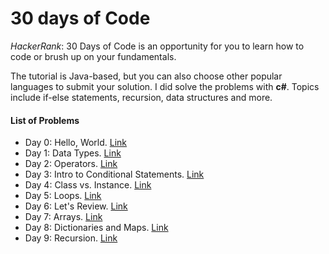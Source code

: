 # 30 days of Code
*HackerRank*: 30 Days of Code is an opportunity for you to learn how to code or brush up on your fundamentals.

The tutorial is Java-based, but you can also choose other popular languages to submit your solution. I did solve the problems with **c#**. 
Topics include if-else statements, recursion, data structures and more.

#### List of Problems

- Day 0: Hello, World. [Link](https://www.hackerrank.com/challenges/30-hello-world/problem)
- Day 1: Data Types. [Link](https://www.hackerrank.com/challenges/30-data-types/problem)
- Day 2: Operators. [Link](https://www.hackerrank.com/challenges/30-operators/problem)
- Day 3: Intro to Conditional Statements. [Link](https://www.hackerrank.com/challenges/30-conditional-statements/problem)
- Day 4: Class vs. Instance. [Link](https://www.hackerrank.com/challenges/30-class-vs-instance/problem)
- Day 5: Loops. [Link](https://www.hackerrank.com/challenges/30-loops/problem)
- Day 6: Let's Review. [Link](https://www.hackerrank.com/challenges/30-review-loop/problem)
- Day 7: Arrays. [Link](https://www.hackerrank.com/challenges/30-arrays/problem)
- Day 8: Dictionaries and Maps. [Link](https://www.hackerrank.com/challenges/30-dictionaries-and-maps/problem)
- Day 9: Recursion. [Link](https://www.hackerrank.com/challenges/30-recursion/problem)


